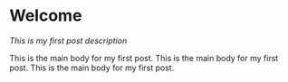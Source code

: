 Welcome
=======

_This is my first post description_

This is the main body for my first post.
This is the main body for my first post.
This is the main body for my first post.